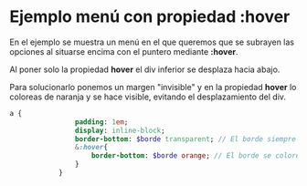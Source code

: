 # Ejemplo menú con propiedad :hover

En el ejemplo se muestra un menú en el que queremos que se subrayen las opciones al situarse encima con el puntero mediante **:hover**.

Al poner solo la propiedad **hover** el div inferior se desplaza hacia abajo.

Para solucionarlo ponemos un margen "invisible" y en la propiedad **hover** lo coloreas de naranja y se hace visible, evitando el desplazamiento del div.

```sass
a {
                padding: 1em;
                display: inline-block;
                border-bottom: $borde transparent; // El borde siempre está pero no se ve
                &:hover{
                    border-bottom: $borde orange; // El borde se colorea de naranja
                }
            }
```
